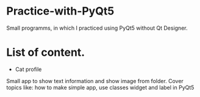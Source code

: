# Practice-with-PyQt5
Small programms, in which I practiced using PyQt5 without Qt Designer.

# List of content.

* Cat profile

Small app to show text information and show image from folder.
Cover topics like: how to make simple app, use classes widget and label in PyQt5
